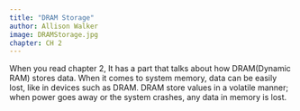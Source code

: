 ```yaml
---
title: "DRAM Storage" 
author: Allison Walker
image: DRAMStorage.jpg
chapter: CH 2
---
```

When you read chapter 2, It has a part that talks about how DRAM(Dynamic RAM) stores data. 
When it comes to system memory, data can be easily lost, like in devices such as DRAM.
DRAM store values in a volatile manner; when power goes away or the system crashes,
any data in memory is lost.
